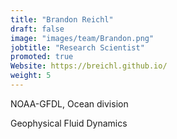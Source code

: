 ```yaml
---
title: "Brandon Reichl"
draft: false
image: "images/team/Brandon.png"
jobtitle: "Research Scientist"
promoted: true
Website: https://breichl.github.io/
weight: 5
---
```



NOAA-GFDL, Ocean division

Geophysical Fluid Dynamics


